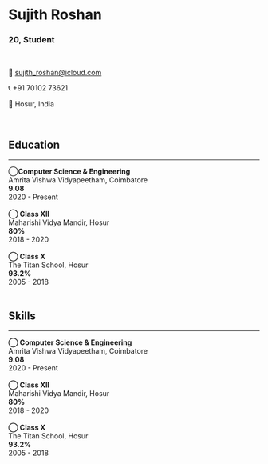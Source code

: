 # Sujith Roshan
### 20, Student
<br>

📧 sujith_roshan@icloud.com

📞 +91 70102 73621

📍 Hosur, India

<br>

<div>
    <h2>Education</h2> <hr>
    ⃝<strong >Computer Science & Engineering</strong> <br>
    Amrita Vishwa Vidyapeetham, Coimbatore <br>
    <b>9.08</b> <br>
    2020 - Present
    <br><br>
    <strong >⃝ Class XII</strong> <br> 
    Maharishi Vidya Mandir, Hosur <br>
    <b>80%</b> <br>
    2018 - 2020
    <br><br>
    <strong >⃝ Class X</strong> <br> 
    The Titan School, Hosur <br>
    <b>93.2%</b> <br>
    2005 - 2018
    <br><br>
</div>

<div>
    <h2>Skills</h2> <hr>
    <strong >⃝ Computer Science & Engineering</strong> <br>
    Amrita Vishwa Vidyapeetham, Coimbatore <br>
    <b>9.08</b> <br>
    2020 - Present
    <br><br>
    <strong >⃝ Class XII</strong> <br> 
    Maharishi Vidya Mandir, Hosur <br>
    <b>80%</b> <br>
    2018 - 2020
    <br><br>
    <strong >⃝ Class X</strong> <br> 
    The Titan School, Hosur <br>
    <b>93.2%</b> <br>
    2005 - 2018
    <br><br>
</div>
